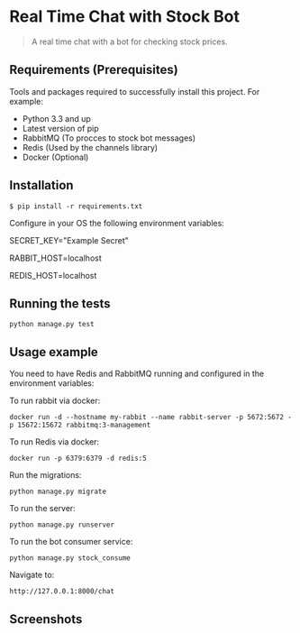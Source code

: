 # Real Time Chat with Stock Bot
> A real time chat with a bot for checking stock prices.

## Requirements  (Prerequisites)
Tools and packages required to successfully install this project.
For example:
* Python 3.3 and up
* Latest version of pip
* RabbitMQ (To procces to stock bot messages)
* Redis (Used by the channels library)
* Docker (Optional)

## Installation

`$ pip install -r requirements.txt`

Configure in your OS the following environment variables:

SECRET_KEY="Example Secret"

RABBIT_HOST=localhost

REDIS_HOST=localhost


## Running the tests

`python manage.py test`

## Usage example
You need to have Redis and RabbitMQ running and configured in the environment variables:

To run rabbit via docker:

`docker run -d --hostname my-rabbit --name rabbit-server -p 5672:5672 -p 15672:15672 rabbitmq:3-management`

To run Redis via docker:

`docker run -p 6379:6379 -d redis:5`

Run the migrations:

`python manage.py migrate`

To run the server:

`python manage.py runserver`

To run the bot consumer service:

`python manage.py stock_consume`

Navigate to:

`http://127.0.0.1:8000/chat`

## Screenshots


